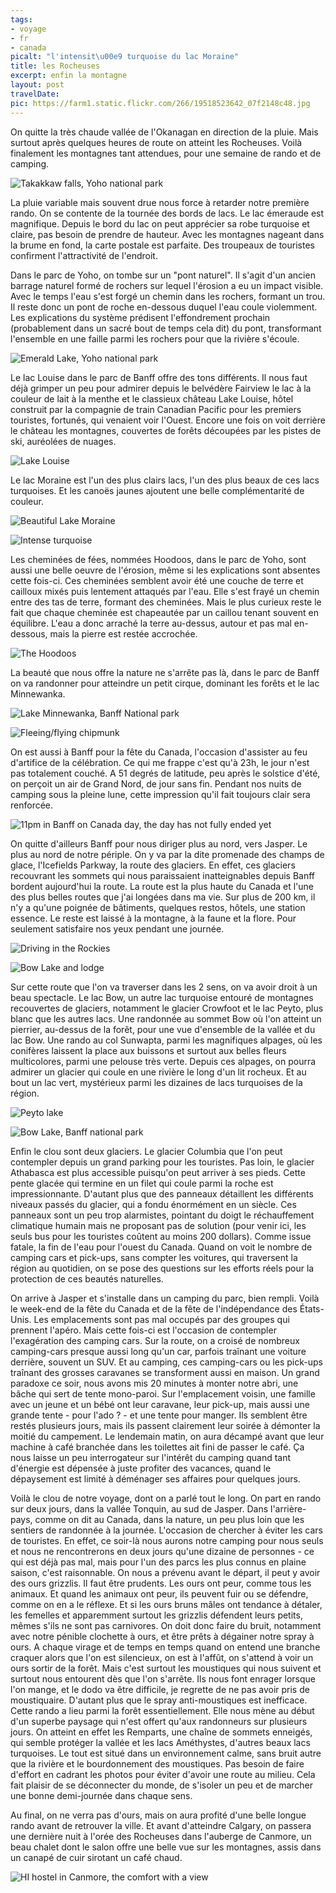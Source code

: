 ```yaml
---
tags:
- voyage
- fr
- canada
picalt: "l'intensit\u00e9 turquoise du lac Moraine"
title: les Rocheuses
excerpt: enfin la montagne
layout: post
travelDate:
pic: https://farm1.static.flickr.com/266/19518523642_07f2148c48.jpg
---
```

On quitte la très chaude vallée de l'Okanagan en direction de la pluie. Mais surtout après quelques heures de route on atteint les Rocheuses. Voilà finalement les montagnes tant attendues, pour une semaine de rando et de camping.

![](https://farm1.static.flickr.com/319/19234459600_b54ec814ba.jpg "Takakkaw falls, Yoho national park")

La pluie variable mais souvent drue nous force à retarder notre première rando. On se contente de la tournée des bords de lacs. Le lac émeraude est magnifique. Depuis le bord du lac on peut apprécier sa robe turquoise et claire, pas besoin de prendre de hauteur. Avec les montagnes nageant dans la brume en fond, la carte postale est parfaite. Des troupeaux de touristes confirment l'attractivité de l'endroit.

Dans le parc de Yoho, on tombe sur un "pont naturel". Il s'agit d'un ancien barrage naturel formé de rochers sur lequel l'érosion a eu un impact visible. Avec le temps l'eau s'est forgé un chemin dans les rochers, formant un trou. Il reste donc un pont de roche en-dessous duquel l'eau coule violemment. Les explications du système prédisent l'effondrement prochain (probablement dans un sacré bout de temps cela dit) du pont, transformant l'ensemble en une faille parmi les rochers pour que la rivière s'écoule.

![](https://farm1.static.flickr.com/519/19234332540_88bb2cc65e.jpg "Emerald Lake, Yoho national park")

Le lac Louise dans le parc de Banff offre des tons différents. Il nous faut déjà grimper un peu pour admirer depuis le belvédère Fairview le lac à la couleur de lait à la menthe et le classieux château Lake Louise, hôtel construit par la compagnie de train Canadian Pacific pour les premiers touristes, fortunés, qui venaient voir l'Ouest. Encore une fois on voit derrière le château les montagnes, couvertes de forêts découpées par les pistes de ski, auréolées de nuages.

![](https://farm1.static.flickr.com/374/19426311801_65335bfd77.jpg "Lake Louise")

Le lac Moraine est l'un des plus clairs lacs, l'un des plus beaux de ces lacs turquoises. Et les canoës jaunes ajoutent une belle complémentarité de couleur.

![](https://farm1.static.flickr.com/361/19236048729_b850a7e1b8.jpg "Beautiful Lake Moraine")

![](https://farm1.static.flickr.com/266/19518523642_07f2148c48.jpg "Intense turquoise")

Les cheminées de fées, nommées Hoodoos, dans le parc de Yoho, sont aussi une belle oeuvre de l'érosion, même si les explications sont absentes cette fois-ci. Ces cheminées semblent avoir été une couche de terre et cailloux mixés puis lentement attaqués par l'eau. Elle s'est frayé un chemin entre des tas de terre, formant des cheminées. Mais le plus curieux reste le fait que chaque cheminée est chapeautée par un caillou tenant souvent en équilibre. L'eau a donc arraché la terre au-dessus, autour et pas mal en-dessous, mais la pierre est restée accrochée.

![](https://farm1.static.flickr.com/320/19518853312_9e55b84eae.jpg "The Hoodoos")

La beauté que nous offre la nature ne s'arrête pas là, dans le parc de Banff on va randonner pour atteindre un petit cirque, dominant les forêts et le lac Minnewanka.

![](https://farm1.static.flickr.com/523/19531671271_ce606ab475.jpg "Lake Minnewanka, Banff National park")

![](https://farm1.static.flickr.com/318/18904787694_d1b038e8ce.jpg "Fleeing/flying chipmunk")

On est aussi à Banff pour la fête du Canada, l'occasion d'assister au feu d'artifice de la célébration. Ce qui me frappe c'est qu'à 23h, le jour n'est pas totalement couché. A 51 degrés de latitude, peu après le solstice d'été, on perçoit un air de Grand Nord, de jour sans fin. Pendant nos nuits de camping sous la pleine lune, cette impression qu'il fait toujours clair sera renforcée.

![](https://farm1.static.flickr.com/321/19385953171_fdc8f76701.jpg "11pm in Banff on Canada day, the day has not fully ended yet")

On quitte d'ailleurs Banff pour nous diriger plus au nord, vers Jasper. Le plus au nord de notre périple. On y va par la dite promenade des champs de glace, l'Icefields Parkway, la route des glaciers. En effet, ces glaciers recouvrant les sommets qui nous paraissaient inatteignables depuis Banff bordent aujourd'hui la route. La route est la plus haute du Canada et l'une des plus belles routes que j'ai longées dans ma vie. Sur plus de 200 km, il n'y a qu'une poignée de bâtiments, quelques restos, hôtels, une station essence. Le reste est laissé à la montagne, à la faune et la flore. Pour seulement satisfaire nos yeux pendant une journée.

![](https://farm1.static.flickr.com/301/19518449122_65c30a270f.jpg "Driving in the Rockies")

![](https://farm1.static.flickr.com/520/19389160089_0aee50a5df.jpg "Bow Lake and lodge")

Sur cette route que l'on va traverser dans les 2 sens, on va avoir droit à un beau spectacle. Le lac Bow, un autre lac turquoise entouré de montagnes recouvertes de glaciers, notamment le glacier Crowfoot et le lac Peyto, plus blanc que les autres lacs. Une randonnée au sommet Bow où l'on atteint un pierrier, au-dessus de la forêt, pour une vue d'ensemble de la vallée et du lac Bow. Une rando au col Sunwapta, parmi les magnifiques alpages, où les conifères laissent la place aux buissons et surtout aux belles fleurs multicolores, parmi une pelouse très verte. Depuis ces alpages, on pourra admirer un glacier qui coule en une rivière le long d'un lit rocheux. Et au bout un lac vert, mystérieux parmi les dizaines de lacs turquoises de la région.

![](https://farm4.static.flickr.com/3822/19575720605_9ae66846ef.jpg "Peyto lake")

![](https://farm4.static.flickr.com/3882/19462263181_50eb91e74e.jpg "Bow Lake, Banff national park")

Enfin le clou sont deux glaciers. Le glacier Columbia que l'on peut contempler depuis un grand parking pour les touristes. Pas loin, le glacier Athabasca est plus accessible puisqu'on peut arriver à ses pieds. Cette pente glacée qui termine en un filet qui coule parmi la roche est impressionnante. D'autant plus que des panneaux détaillent les différents niveaux passés du glacier, qui a fondu énormément en un siècle. Ces panneaux sont un peu trop alarmistes, pointant du doigt le réchauffement climatique humain mais ne proposant pas de solution (pour venir ici, les seuls bus pour les touristes coûtent au moins 200 dollars). Comme issue fatale, la fin de l'eau pour l'ouest du Canada. Quand on voit le nombre de camping cars et pick-ups, sans compter les voitures, qui traversent la région au quotidien, on se pose des questions sur les efforts réels pour la protection de ces beautés naturelles.

On arrive à Jasper et s'installe dans un camping du parc, bien rempli. Voilà le week-end de la fête du Canada et de la fête de l'indépendance des États-Unis. Les emplacements sont pas mal occupés par des groupes qui prennent l'apéro. Mais cette fois-ci est l'occasion de contempler l'exagération des camping cars. Sur la route, on a croisé de nombreux camping-cars presque aussi long qu'un car, parfois traînant une voiture derrière, souvent un SUV. Et au camping, ces camping-cars ou les pick-ups traînant des grosses caravanes se transforment aussi en maison. Un grand paradoxe ce soir, nous avons mis 20 minutes à monter notre abri, une bâche qui sert de tente mono-paroi. Sur l'emplacement voisin, une famille avec un jeune et un bébé ont leur caravane, leur pick-up, mais aussi une grande tente - pour l'ado ? - et une tente pour manger. Ils semblent être restés plusieurs jours, mais ils passent clairement leur soirée à démonter la moitié du campement. Le lendemain matin, on aura décampé avant que leur machine à café branchée dans les toilettes ait fini de passer le café. Ça nous laisse un peu interrogateur sur l'intérêt du camping quand tant d'énergie est dépensée à juste profiter des vacances, quand le dépaysement est limité à déménager ses affaires pour quelques jours.

Voilà le clou de notre voyage, dont on a parlé tout le long. On part en rando sur deux jours, dans la vallée Tonquin, au sud de Jasper. Dans l'arrière-pays, comme on dit au Canada, dans la nature, un peu plus loin que les sentiers de randonnée à la journée. L'occasion de chercher à éviter les cars de touristes. En effet, ce soir-là nous aurons notre camping pour nous seuls et nous ne rencontrerons en deux jours qu'une dizaine de personnes - ce qui est déjà pas mal, mais pour l'un des parcs les plus connus en plaine saison, c'est raisonnable.
On nous a prévenu avant le départ, il peut y avoir des ours grizzlis. Il faut être prudents. Les ours ont peur, comme tous les animaux. Et quand les animaux ont peur, ils peuvent fuir ou se défendre, comme on en a le réflexe. Et si les ours bruns mâles ont tendance à détaler, les femelles et apparemment surtout les grizzlis défendent leurs petits, mêmes s'ils ne sont pas carnivores. On doit donc faire du bruit, notamment avec notre pénible clochette à ours, et être prêts à dégainer notre spray à ours. A chaque virage et de temps en temps quand on entend une branche craquer alors que l'on est silencieux, on est à l'affût, on s'attend à voir un ours sortir de la forêt.
Mais c'est surtout les moustiques qui nous suivent et surtout nous entourent dès que l'on s'arrête. Ils nous font enrager lorsque l'on mange, et le dodo va être difficile, je regrette de ne pas avoir pris de moustiquaire. D'autant plus que le spray anti-moustiques est inefficace.
Cette rando a lieu parmi la forêt essentiellement. Elle nous mène au début d'un superbe paysage qui n'est offert qu'aux randonneurs sur plusieurs jours. On atteint en effet les Remparts, une chaîne de sommets enneigés, qui semble protéger la vallée et les lacs Améthystes, d'autres beaux lacs turquoises. Le tout est situé dans un environnement calme, sans bruit autre que la rivière et le bourdonnement des moustiques. Pas besoin de faire d'effort en cadrant les photos pour éviter d'avoir une route au milieu. Cela fait plaisir de se déconnecter du monde, de s'isoler un peu et de marcher une bonne demi-journée dans chaque sens.

Au final, on ne verra pas d'ours, mais on aura profité d'une belle longue rando avant de retrouver la ville. Et avant d'atteindre Calgary, on passera une dernière nuit à l'orée des Rocheuses dans l'auberge de Canmore, un beau chalet dont le salon offre une belle vue sur les montagnes, assis dans un canapé de cuir sirotant un café chaud.

![](https://farm1.static.flickr.com/486/19427721516_9f372e2dca.jpg "HI hostel in Canmore, the comfort with a view")
